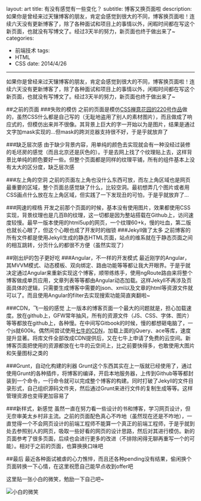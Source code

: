 layout: art
title: 有没有感觉有一些变化？
subtitle: 博客又换页面啦
description: 如果你是曾经来过天镶博客的朋友，肯定会感觉到很大的不同，博客换页面啦！连续六天没有更新博客了，除了各种面试和项目上的事情以外，闲暇时间都在写这个新页面，也就没有写博文了。经过3天半的努力，新页面也终于做出来了~
categories: 
- 前端技术
tags: 
- HTML
- CSS
date: 2014/4/26
---

如果你是曾经来过天镶博客的朋友，肯定会感觉到很大的不同，博客换页面啦！连续六天没有更新博客了，除了各种面试和项目上的事情以外，闲暇时间都在写这个新页面，也就没有写博文了。经过3天半的努力，新页面也终于做出来了~

##之前的页面
###失败的模仿
之前的页面是模仿[CSS禅意花园的220号作品](http://www.csszengarden.com/220//)做的，虽然CSS什么都是自己写的（无耻地盗用了别人的素材图片），而且做成了响应式的，但模仿出来并不很像。其背景上巨大的字一开始以为是图片，结果是通过文字加mask实现的...但mask的跨浏览器支持很不好，于是乎就放弃了

###缺乏层次感
由于缺少背景内容，用单纯的颜色去实现就会有一种没经过装修的毛坯房的感觉（而且北京还是灰色的）。于是去网上找了个纹理贴上去，这样背景比单纯的颜色要好一些。但整个页面都是同样的纹理平铺，所有的组件基本上没有太大的区分度，缺乏层次感

###左上角的空洞
之前的页面左上角也没什么东西可放，而左上角区域也是网页最重要的区域，整个页面总感觉缺了什么，比较空洞。最初想弄几个图片或者用CSS画点什么放在左上角区域，但实践了一下发现丑的可怕，于是乎就放弃了...

###网速的桎梏
开发之前那个页面的时候，基本没有使用图片，效果都使用CSS实现，背景纹理也是几百B的纹理，这一切都是因为整站搭载在Github上，访问速度较慢。最早一版本使用的html5up的网页，一个纹理60+k，慢的吐血，第二版也就长心眼了，但这个心眼也成了开发时的枷锁
###Jekyll做了太多
之前博客的所有文件都是使用Jekyll生成的静态HTML页面，站点的维系就在于静态页面之间的相互跳转，分页什么的都很不方便（虽然实现了）

##刚出炉的包子更好吃
###Angular，不一样的开发模式
最近刚学的Angular，其MVVM模式、动态模板、双向绑定、路由功能等等都让我大开眼界。于是乎就决定通过Angular来重新实现这个博客，顺带练练手，使用ngRoute路由来将整个博客做成单页应用，文章列表等等都由Angular动态加载。这样Jekyll不再涉及页面具体的逻辑，只需要生成博客中需要的json、xml以及文章的html等资源文件就可以了。而且使用Angular的filter去实现搜索功能简直爽翻啦~

###CDN，飞一般的感觉
上一版本的博客页面一个最大的问题就是，担心加载速度。放在github上，GFW常年抽风，所有的资源文件（JS、CSS、字体、图片）等等都放在github上，各种慢。在中间写Gitbook的时候，慢的都想砸电脑了，一个js就600k。偶然间尝试使用[七牛的CDN](http://www.staticfile.org/)，加载上面的jQuery、ace等库，速度提升显著。将库文件全部改成CDN提供后，又在七牛上申请了免费的云空间。新博客页面把使用的资源都放在七牛的云空间上，比之前要快得多，也敢使用大图片和矢量图标之类的

###Grunt，自动化构建的利器
Grunt这个东西其实在上一版就已经使用了，通过使用Grunt的各种插件，将博客的编译，开启本地服务器，上传到Github等等都封装到一个命令，一行命令就可以完成整个博客的构建。同时打破了Jekyll的文件目录形式，自己组织源码文件夹，然后通过Grunt来进行文件的复制生成等等。这样管理资源也变得更加容易了

###新样式，新感觉
虽然一直在努力看一些设计的书和博客，学习网页设计，但无奈审美太乡村非主流。之前的页面配色真心不咋地（虽然现在还是不咋地），一直觉得一个不会网页设计的前端工程师不能算一个真正的前端工程师，于是乎就到处去参照别人的网页，吸取一些好看的网页的设计思路，然后对其进行模仿。新的页面参考了很多页面，后续也会进行更多的改进（不排除闲得无聊再重写一个的可能）。相对于之前的页面，也算换换口味吧

##最后
最近各种面试被虐的心力憔悴，而且还各种pending没有结果，偷闲换个页面转换一下心情，在这里祝愿自己能早点收到offer吧

这里贴一张小白的微笑，勉励一下自己吧~

<img src='http://skyinlayerblog.qiniudn.com/blog/img/2014-4-26-new-page2/flag.jpg' alt='小白的微笑' title='小白的微笑'>

